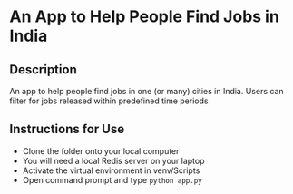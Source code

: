 # An App to Help People Find Jobs in India
## Description
An app to help people find jobs in one (or many) cities in India. Users can filter for jobs released within predefined time periods

## Instructions for Use
- Clone the folder onto your local computer
- You will need a local Redis server on your laptop
- Activate the virtual environment in venv/Scripts
- Open command prompt and type `python app.py`

